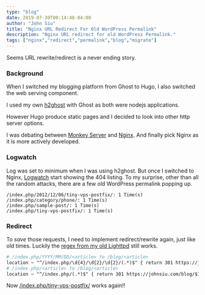 ```yaml
---
type: "blog"
date: 2019-07-30T00:14:48-04:00
author: "John Siu"
title: "Nginx URL Redirect For Old WordPress Permalink"
description: "Nginx URL redirect for old WordPress Permalink."
tags: ["nginx","redirect","permalink","blog","migrate"]
---
```

Seems URL rewrite/redirect is a never ending story.
<!--more-->
### Background

When I switched my blogging platform from Ghost to Hugo, I also switched the web serving component.

I used my own [h2ghost](/blog/h2ghost/) with Ghost as both were nodejs applications.

However Hugo produce static pages and I decided to look into other http server options.

I was debating between [Monkey Server](http://monkey-project.com/) and [Nginx](//nginx.org/). And finally pick Nginx as it is more actively developed.

### Logwatch

Log was set to minimum when I was using h2ghost. But once I switched to Nginx, [Logwatch](//sourceforge.net/projects/logwatch/) start showing the 404 listing. To my surprise, other than all the random attacks, there are a few old WordPress permalink popping up.

```log
/index.php/2012/12/06/tiny-vps-postfix/: 1 Time(s)
/index.php/category/phone/: 1 Time(s)
/index.php/sample-post/: 1 Time(s)
/index.php/tiny-vps-postfix/: 1 Time(s)
```

### Redirect

To *save* those requests, I need to implement redirect/rewrite again, just like old times. Luckily the [regex from my old Lighttpd](/blog/lighttpd-redirect-and-wp-permalink/) still works.

```apache
# /index.php/YYYY/MM/DD/<article> to /blog/<article>
location ~ "^/index.php/\d{4}/\d{2}/\d{2}/(.*)$" { return 301 https://johnsiu.com/blog/$1; }
# /index.php/<article> to /blog/<article>
location ~ "^/index.php/(.*)$" { return 301 https://johnsiu.com/blog/$1; }
```

Now [/index.php/tiny-vps-postfix/](/index.php/tiny-vps-postfix/) works again!!